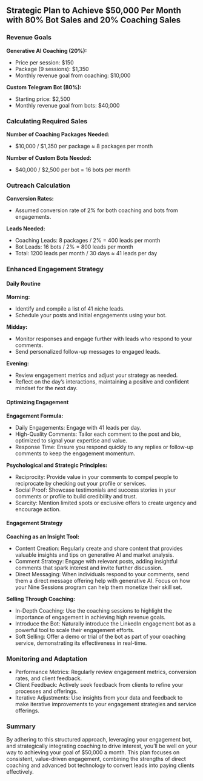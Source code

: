 ## Strategic Plan to Achieve $50,000 Per Month with 80% Bot Sales and 20% Coaching Sales

### Revenue Goals

**Generative AI Coaching (20%):**

- Price per session: $150
- Package (9 sessions): $1,350
- Monthly revenue goal from coaching: $10,000

**Custom Telegram Bot (80%):**

- Starting price: $2,500
- Monthly revenue goal from bots: $40,000

### Calculating Required Sales

**Number of Coaching Packages Needed:**

- $10,000 / $1,350 per package ≈ 8 packages per month

**Number of Custom Bots Needed:**

- $40,000 / $2,500 per bot = 16 bots per month

### Outreach Calculation

**Conversion Rates:**

- Assumed conversion rate of 2% for both coaching and bots from engagements.

**Leads Needed:**

- Coaching Leads: 8 packages / 2% = 400 leads per month
- Bot Leads: 16 bots / 2% = 800 leads per month
- Total: 1200 leads per month / 30 days ≈ 41 leads per day

### Enhanced Engagement Strategy

#### Daily Routine

**Morning:**

- Identify and compile a list of 41 niche leads.
- Schedule your posts and initial engagements using your bot.

**Midday:**

- Monitor responses and engage further with leads who respond to your comments.
- Send personalized follow-up messages to engaged leads.

**Evening:**

- Review engagement metrics and adjust your strategy as needed.
- Reflect on the day’s interactions, maintaining a positive and confident mindset for the next day.

#### Optimizing Engagement

**Engagement Formula:**

- Daily Engagements: Engage with 41 leads per day.
- High-Quality Comments: Tailor each comment to the post and bio, optimized to signal your expertise and value.
- Response Time: Ensure you respond quickly to any replies or follow-up comments to keep the engagement momentum.

**Psychological and Strategic Principles:**

- Reciprocity: Provide value in your comments to compel people to reciprocate by checking out your profile or services.
- Social Proof: Showcase testimonials and success stories in your comments or profile to build credibility and trust.
- Scarcity: Mention limited spots or exclusive offers to create urgency and encourage action.

#### Engagement Strategy

**Coaching as an Insight Tool:**

- Content Creation: Regularly create and share content that provides valuable insights and tips on generative AI and market analysis.
- Comment Strategy: Engage with relevant posts, adding insightful comments that spark interest and invite further discussion.
- Direct Messaging: When individuals respond to your comments, send them a direct message offering help with generative AI. Focus on how your Nine Sessions program can help them monetize their skill set.

**Selling Through Coaching:**

- In-Depth Coaching: Use the coaching sessions to highlight the importance of engagement in achieving high revenue goals.
- Introduce the Bot: Naturally introduce the LinkedIn engagement bot as a powerful tool to scale their engagement efforts.
- Soft Selling: Offer a demo or trial of the bot as part of your coaching service, demonstrating its effectiveness in real-time.

### Monitoring and Adaptation

- Performance Metrics: Regularly review engagement metrics, conversion rates, and client feedback.
- Client Feedback: Actively seek feedback from clients to refine your processes and offerings.
- Iterative Adjustments: Use insights from your data and feedback to make iterative improvements to your engagement strategies and service offerings.

### Summary

By adhering to this structured approach, leveraging your engagement bot, and strategically integrating coaching to drive interest, you’ll be well on your way to achieving your goal of $50,000 a month. This plan focuses on consistent, value-driven engagement, combining the strengths of direct coaching and advanced bot technology to convert leads into paying clients effectively.